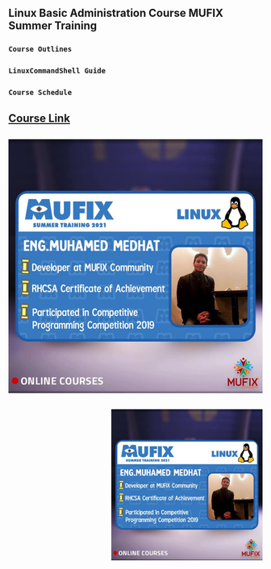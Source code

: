 ## Linux Basic Administration Course MUFIX Summer Training
### `Course Outlines` <br/>
### `LinuxCommandShell Guide` <br/>
### `Course Schedule` <br/>

## [Course Link](https://www.youtube.com/playlist?list=PLexK3rDTGwNYN0tuYz14lto1pHsy7Oj2X)

## ![Course Poster](Poster/MUFIX%20Summer%20Training%202021.jpg)

<div class="blogimage" style="float:right;width:300px;padding:10px 0 10px 10px;">
    <img src="Poster/MUFIX%20Summer%20Training%202021.jpg"/>
</div